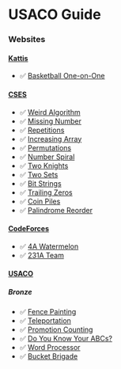 # USACO Guide

### Websites

#### [Kattis](https://open.kattis.com/)
* ✅ [Basketball One-on-One](https://open.kattis.com/problems/basketballoneonone)

#### [CSES](https://cses.fi)
* ✅ [Weird Algorithm](https://cses.fi/problemset/task/1068)
* ✅ [Missing Number](https://cses.fi/problemset/task/1083)
* ✅ [Repetitions](https://cses.fi/problemset/task/1069)
* ✅ [Increasing Array](https://cses.fi/problemset/task/1094)
* ✅ [Permutations](https://cses.fi/problemset/task/1070)
* ✅ [Number Spiral](https://cses.fi/problemset/task/1071)
* ✅ [Two Knights](https://cses.fi/problemset/task/1072)
* ✅ [Two Sets](https://cses.fi/problemset/task/1092)
* ✅ [Bit Strings](https://cses.fi/problemset/task/1617)
* ✅ [Trailing Zeros](https://cses.fi/problemset/task/1618)
* ✅ [Coin Piles](https://cses.fi/problemset/task/1754)
* ✅ [Palindrome Reorder](https://cses.fi/problemset/task/1755)

#### [CodeForces](https://codeforces.com)
* ✅ [4A Watermelon](https://codeforces.com/problemset/problem/4/A)
* ✅ [231A Team](https://codeforces.com/problemset/problem/231/A)


#### [USACO](https://usaco.org/index.php)

##### Bronze
* ✅ [Fence Painting](https://usaco.org/index.php?page=viewproblem2&cpid=567)
* ✅ [Teleportation](https://usaco.org/index.php?page=viewproblem2&cpid=807)
* ✅ [Promotion Counting](https://usaco.org/index.php?page=viewproblem2&cpid=591)
* ✅ [Do You Know Your ABCs?](https://usaco.org/index.php?page=viewproblem2&cpid=1059)
* ✅ [Word Processor](https://usaco.org/index.php?page=viewproblem2&cpid=987)
* ✅ [Bucket Brigade](https://usaco.org/index.php?page=viewproblem2&cpid=939)


